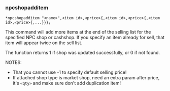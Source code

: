 ### npcshopadditem
```
*npcshopadditem "<name>",<item id>,<price>{,<item id>,<price>{,<item id>,<price>{,...}}};
```

This command will add more items at the end of the selling list for the
specified NPC shop or cashshop. If you specify an item already for sell, that item will
appear twice on the sell list.

The function returns 1 if shop was updated successfully, or 0 if not found.

NOTES:
- That you cannot use -1 to specify default selling price!
- If attached shop type is market shop, need an extra param after price, it's `<qty>` and make sure don't add duplication item!
